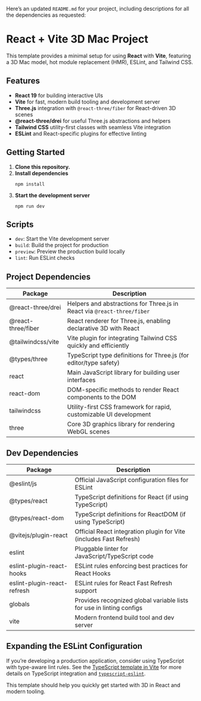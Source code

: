 Here’s an updated `README.md` for your project, including descriptions for all the dependencies as requested:

# React + Vite 3D Mac Project

This template provides a minimal setup for using **React** with **Vite**, featuring a 3D Mac model, hot module replacement (HMR), ESLint, and Tailwind CSS.

## Features

- **React 19** for building interactive UIs
- **Vite** for fast, modern build tooling and development server
- **Three.js** integration with `@react-three/fiber` for React-driven 3D scenes
- **@react-three/drei** for useful Three.js abstractions and helpers
- **Tailwind CSS** utility-first classes with seamless Vite integration
- **ESLint** and React-specific plugins for effective linting

## Getting Started

1. **Clone this repository.**
2. **Install dependencies**  
   ```
   npm install
   ```
3. **Start the development server**  
   ```
   npm run dev
   ```

## Scripts

- `dev`: Start the Vite development server
- `build`: Build the project for production
- `preview`: Preview the production build locally
- `lint`: Run ESLint checks

## Project Dependencies

| Package                | Description                                                               |
|------------------------|---------------------------------------------------------------------------|
| @react-three/drei      | Helpers and abstractions for Three.js in React via `@react-three/fiber`   |
| @react-three/fiber     | React renderer for Three.js, enabling declarative 3D with React           |
| @tailwindcss/vite      | Vite plugin for integrating Tailwind CSS quickly and efficiently          |
| @types/three           | TypeScript type definitions for Three.js (for editor/type safety)         |
| react                  | Main JavaScript library for building user interfaces                      |
| react-dom              | DOM-specific methods to render React components to the DOM                |
| tailwindcss            | Utility-first CSS framework for rapid, customizable UI development        |
| three                  | Core 3D graphics library for rendering WebGL scenes                       |

## Dev Dependencies

| Package                    | Description                                                              |
|----------------------------|--------------------------------------------------------------------------|
| @eslint/js                 | Official JavaScript configuration files for ESLint                       |
| @types/react               | TypeScript definitions for React (if using TypeScript)                   |
| @types/react-dom           | TypeScript definitions for ReactDOM (if using TypeScript)                |
| @vitejs/plugin-react       | Official React integration plugin for Vite (includes Fast Refresh)       |
| eslint                     | Pluggable linter for JavaScript/TypeScript code                          |
| eslint-plugin-react-hooks   | ESLint rules enforcing best practices for React Hooks                    |
| eslint-plugin-react-refresh | ESLint rules for React Fast Refresh support                             |
| globals                    | Provides recognized global variable lists for use in linting configs     |
| vite                       | Modern frontend build tool and dev server                                |

## Expanding the ESLint Configuration

If you’re developing a production application, consider using TypeScript with type-aware lint rules. See the [TypeScript template in Vite](https://github.com/vitejs/vite/tree/main/packages/create-vite/template-react-ts) for more details on TypeScript integration and [`typescript-eslint`](https://typescript-eslint.io).

This template should help you quickly get started with 3D in React and modern tooling.
